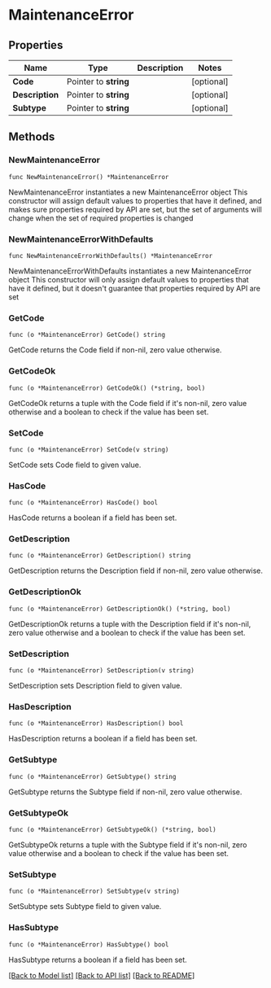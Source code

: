# MaintenanceError

## Properties

Name | Type | Description | Notes
------------ | ------------- | ------------- | -------------
**Code** | Pointer to **string** |  | [optional] 
**Description** | Pointer to **string** |  | [optional] 
**Subtype** | Pointer to **string** |  | [optional] 

## Methods

### NewMaintenanceError

`func NewMaintenanceError() *MaintenanceError`

NewMaintenanceError instantiates a new MaintenanceError object
This constructor will assign default values to properties that have it defined,
and makes sure properties required by API are set, but the set of arguments
will change when the set of required properties is changed

### NewMaintenanceErrorWithDefaults

`func NewMaintenanceErrorWithDefaults() *MaintenanceError`

NewMaintenanceErrorWithDefaults instantiates a new MaintenanceError object
This constructor will only assign default values to properties that have it defined,
but it doesn't guarantee that properties required by API are set

### GetCode

`func (o *MaintenanceError) GetCode() string`

GetCode returns the Code field if non-nil, zero value otherwise.

### GetCodeOk

`func (o *MaintenanceError) GetCodeOk() (*string, bool)`

GetCodeOk returns a tuple with the Code field if it's non-nil, zero value otherwise
and a boolean to check if the value has been set.

### SetCode

`func (o *MaintenanceError) SetCode(v string)`

SetCode sets Code field to given value.

### HasCode

`func (o *MaintenanceError) HasCode() bool`

HasCode returns a boolean if a field has been set.

### GetDescription

`func (o *MaintenanceError) GetDescription() string`

GetDescription returns the Description field if non-nil, zero value otherwise.

### GetDescriptionOk

`func (o *MaintenanceError) GetDescriptionOk() (*string, bool)`

GetDescriptionOk returns a tuple with the Description field if it's non-nil, zero value otherwise
and a boolean to check if the value has been set.

### SetDescription

`func (o *MaintenanceError) SetDescription(v string)`

SetDescription sets Description field to given value.

### HasDescription

`func (o *MaintenanceError) HasDescription() bool`

HasDescription returns a boolean if a field has been set.

### GetSubtype

`func (o *MaintenanceError) GetSubtype() string`

GetSubtype returns the Subtype field if non-nil, zero value otherwise.

### GetSubtypeOk

`func (o *MaintenanceError) GetSubtypeOk() (*string, bool)`

GetSubtypeOk returns a tuple with the Subtype field if it's non-nil, zero value otherwise
and a boolean to check if the value has been set.

### SetSubtype

`func (o *MaintenanceError) SetSubtype(v string)`

SetSubtype sets Subtype field to given value.

### HasSubtype

`func (o *MaintenanceError) HasSubtype() bool`

HasSubtype returns a boolean if a field has been set.


[[Back to Model list]](../README.md#documentation-for-models) [[Back to API list]](../README.md#documentation-for-api-endpoints) [[Back to README]](../README.md)


